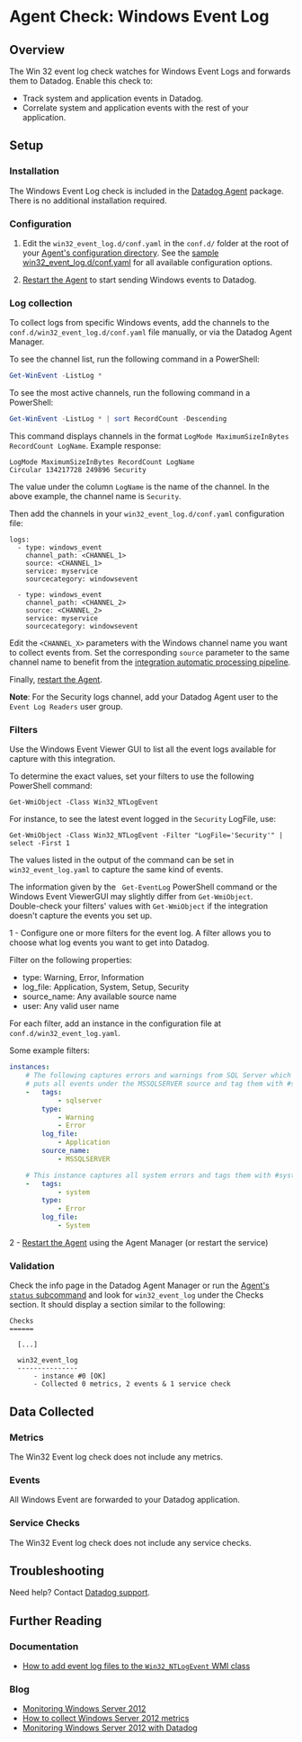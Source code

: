 # Agent Check: Windows Event Log

## Overview

The Win 32 event log check watches for Windows Event Logs and forwards them to Datadog. Enable this check to:

- Track system and application events in Datadog.
- Correlate system and application events with the rest of your application.

## Setup
### Installation

The Windows Event Log check is included in the [Datadog Agent][1] package. There is no additional installation required.

### Configuration

1. Edit the `win32_event_log.d/conf.yaml` in the `conf.d/` folder at the root of your [Agent's configuration directory][2]. See the [sample win32_event_log.d/conf.yaml][3] for all available configuration options.

2. [Restart the Agent][4] to start sending Windows events to Datadog.

### Log collection

To collect logs from specific Windows events, add the channels to the `conf.d/win32_event_log.d/conf.yaml` file manually, or via the Datadog Agent Manager.

To see the channel list, run the following command in a PowerShell:

```powershell
Get-WinEvent -ListLog *
```

To see the most active channels, run the following command in a PowerShell:

```powershell
Get-WinEvent -ListLog * | sort RecordCount -Descending
```

This command displays channels in the format `LogMode MaximumSizeInBytes RecordCount LogName`. Example response:

```
LogMode MaximumSizeInBytes RecordCount LogName
Circular 134217728 249896 Security
```

The value under the column `LogName` is the name of the channel. In the above example, the channel name is `Security`.

Then add the channels in your `win32_event_log.d/conf.yaml` configuration file:

```
logs:
  - type: windows_event
    channel_path: <CHANNEL_1>
    source: <CHANNEL_1>
    service: myservice
    sourcecategory: windowsevent

  - type: windows_event
    channel_path: <CHANNEL_2>
    source: <CHANNEL_2>
    service: myservice
    sourcecategory: windowsevent
```

Edit the `<CHANNEL_X>` parameters with the Windows channel name you want to collect events from.
Set the corresponding `source` parameter to the same channel name to benefit from the [integration automatic processing pipeline][5].

Finally, [restart the Agent][4].

**Note**: For the Security logs channel, add your Datadog Agent user to the `Event Log Readers` user group.

### Filters
Use the Windows Event Viewer GUI to list all the event logs available for capture with this integration.

To determine the exact values, set your filters to use the following PowerShell command:

```
Get-WmiObject -Class Win32_NTLogEvent
```

For instance, to see the latest event logged in the `Security` LogFile, use:

```
Get-WmiObject -Class Win32_NTLogEvent -Filter "LogFile='Security'" | select -First 1
```

The values listed in the output of the command can be set in `win32_event_log.yaml` to capture the same kind of events.

<div class="alert alert-info">
The information given by the  <code> Get-EventLog</code> PowerShell command or the Windows Event ViewerGUI may slightly differ from <code>Get-WmiObject</code>.<br>
Double-check your filters' values with <code>Get-WmiObject</code> if the integration doesn't capture the events you set up.
</div>

1 - Configure one or more filters for the event log. A filter allows you to choose what log events you want to get into Datadog.

Filter on the following properties:

* type: Warning, Error, Information
* log_file: Application, System, Setup, Security
* source_name: Any available source name
* user: Any valid user name

For each filter, add an instance in the configuration file at `conf.d/win32_event_log.yaml`.

Some example filters:

```yaml
instances:
    # The following captures errors and warnings from SQL Server which
    # puts all events under the MSSQLSERVER source and tag them with #sqlserver.
    -   tags:
            - sqlserver
        type:
            - Warning
            - Error
        log_file:
            - Application
        source_name:
            - MSSQLSERVER

    # This instance captures all system errors and tags them with #system.
    -   tags:
            - system
        type:
            - Error
        log_file:
            - System
```

2 - [Restart the Agent][4] using the Agent Manager (or restart the service)

### Validation

Check the info page in the Datadog Agent Manager or run the [Agent's `status` subcommand][6] and look for `win32_event_log` under the Checks section. It should display a section similar to the following:

```shell
Checks
======

  [...]

  win32_event_log
  ---------------
      - instance #0 [OK]
      - Collected 0 metrics, 2 events & 1 service check
```

## Data Collected
### Metrics
The Win32 Event log check does not include any metrics.

### Events
All Windows Event are forwarded to your Datadog application.

### Service Checks
The Win32 Event log check does not include any service checks.

## Troubleshooting

Need help? Contact [Datadog support][7].

## Further Reading
### Documentation

* [How to add event log files to the `Win32_NTLogEvent` WMI class][8]

### Blog

* [Monitoring Windows Server 2012][9]
* [How to collect Windows Server 2012 metrics][10]
* [Monitoring Windows Server 2012 with Datadog][11]


[1]: https://app.datadoghq.com/account/settings#agent/windows
[2]: https://docs.datadoghq.com/agent/guide/agent-configuration-files/#agent-configuration-directory
[3]: https://github.com/DataDog/integrations-core/blob/master/win32_event_log/datadog_checks/win32_event_log/data/conf.yaml.example
[4]: https://docs.datadoghq.com/agent/guide/agent-commands/#start-stop-and-restart-the-agent
[5]: https://docs.datadoghq.com/logs/processing/pipelines/#integration-pipelines
[6]: https://docs.datadoghq.com/agent/guide/agent-commands/#agent-status-and-information
[7]: https://docs.datadoghq.com/help
[8]: https://docs.datadoghq.com/integrations/faq/how-to-add-event-log-files-to-the-win32-ntlogevent-wmi-class
[9]: https://www.datadoghq.com/blog/monitoring-windows-server-2012
[10]: https://www.datadoghq.com/blog/collect-windows-server-2012-metrics
[11]: https://www.datadoghq.com/blog/windows-server-monitoring
